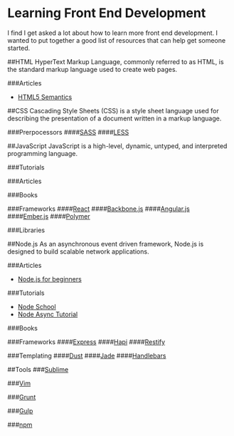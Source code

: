 # Learning Front End Development
I find I get asked a lot about how to learn more front end development. I wanted to put together a good list of resources that can help get someone started.

##HTML
HyperText Markup Language, commonly referred to as HTML, is the standard markup language used to create web pages.

###Articles
- [HTML5 Semantics](http://www.smashingmagazine.com/2011/11/html5-semantics/)

##CSS
Cascading Style Sheets (CSS) is a style sheet language used for describing the presentation of a document written in a markup language.

###Prerpocessors
####[SASS](http://sass-lang.com/)
####[LESS](http://lesscss.org/)

##JavaScript
JavaScript is a high-level, dynamic, untyped, and interpreted programming language.

###Tutorials

###Articles

###Books

###Frameworks
####[React](http://facebook.github.io/react/)
####[Backbone.js](http://backbonejs.org/)
####[Angular.js](https://angularjs.org/)
####[Ember.js](http://emberjs.com/)
####[Polymer](https://www.polymer-project.org/1.0/)

###Libraries

##Node.js
As an asynchronous event driven framework, Node.js is designed to build scalable network applications.

###Articles
 - [Node.js for beginners](http://code.tutsplus.com/tutorials/nodejs-for-beginners--net-26314)

###Tutorials
- [Node School](http://nodeschool.io/)
- [Node Async Tutorial](http://justinklemm.com/node-js-async-tutorial/)

###Books

###Frameworks
####[Express](http://expressjs.com/)
####[Hapi](http://hapijs.com/)
####[Restify](http://restify.com/)

###Templating
####[Dust](http://www.dustjs.com/)
####[Jade](http://jade-lang.com/)
####[Handlebars](http://handlebarsjs.com/)

##Tools
###[Sublime](http://www.sublimetext.com/)

###[Vim](http://www.vim.org/)

###[Grunt](http://gruntjs.com/)

###[Gulp](http://gulpjs.com/)

###[npm](https://www.npmjs.com/)
